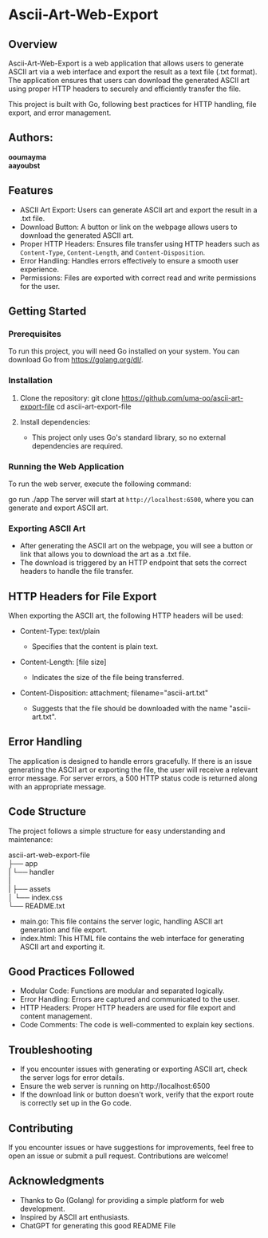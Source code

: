 Ascii-Art-Web-Export
====================

Overview
--------
Ascii-Art-Web-Export is a web application that allows users to generate ASCII art via a web interface and export the result as a text file (.txt format). The application ensures that users can download the generated ASCII art using proper HTTP headers to securely and efficiently transfer the file.

This project is built with Go, following best practices for HTTP handling, file export, and error management.


## Authors:
  **ooumayma**\
  **aayoubst**
  

Features
--------
- ASCII Art Export: Users can generate ASCII art and export the result in a .txt file.
- Download Button: A button or link on the webpage allows users to download the generated ASCII art.
- Proper HTTP Headers: Ensures file transfer using HTTP headers such as `Content-Type`, `Content-Length`, and `Content-Disposition`.
- Error Handling: Handles errors effectively to ensure a smooth user experience.
- Permissions: Files are exported with correct read and write permissions for the user.

Getting Started
---------------
### Prerequisites
To run this project, you will need Go installed on your system. You can download Go from https://golang.org/dl/.

### Installation
1. Clone the repository:
   git clone https://github.com/uma-oo/ascii-art-export-file
   cd ascii-art-export-file

2. Install dependencies:
   - This project only uses Go's standard library, so no external dependencies are required.

### Running the Web Application
To run the web server, execute the following command:

   go run ./app
The server will start at `http://localhost:6500`, where you can generate and export ASCII art.

### Exporting ASCII Art
- After generating the ASCII art on the webpage, you will see a button or link that allows you to download the art as a .txt file.
- The download is triggered by an HTTP endpoint that sets the correct headers to handle the file transfer.

HTTP Headers for File Export
-----------------------------
When exporting the ASCII art, the following HTTP headers will be used:

- Content-Type: text/plain
  - Specifies that the content is plain text.
  
- Content-Length: [file size]
  - Indicates the size of the file being transferred.

- Content-Disposition: attachment; filename="ascii-art.txt"
  - Suggests that the file should be downloaded with the name "ascii-art.txt".

Error Handling
--------------
The application is designed to handle errors gracefully. If there is an issue generating the ASCII art or exporting the file, the user will receive a relevant error message. For server errors, a 500 HTTP status code is returned along with an appropriate message.

Code Structure
--------------
The project follows a simple structure for easy understanding and maintenance:

ascii-art-web-export-file\
├── app             
| └── handler\
|          
|
├── assets          
│   └── index.css \
└── README.txt     

- main.go: This file contains the server logic, handling ASCII art generation and file export.
- index.html: This HTML file contains the web interface for generating ASCII art and exporting it.

Good Practices Followed
------------------------
- Modular Code: Functions are modular and separated logically.
- Error Handling: Errors are captured and communicated to the user.
- HTTP Headers: Proper HTTP headers are used for file export and content management.
- Code Comments: The code is well-commented to explain key sections.

Troubleshooting
---------------
- If you encounter issues with generating or exporting ASCII art, check the server logs for error details.
- Ensure the web server is running on http://localhost:6500
- If the download link or button doesn't work, verify that the export route is correctly set up in the Go code.



Contributing
------------
If you encounter issues or have suggestions for improvements, feel free to open an issue or submit a pull request. Contributions are welcome!

Acknowledgments
---------------
- Thanks to Go (Golang) for providing a simple platform for web development.
- Inspired by ASCII art enthusiasts.
- ChatGPT for generating this good README File
